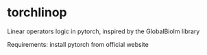 # torchlinop

Linear operators logic in pytorch, inspired by the GlobalBioIm library

Requirements: install pytorch from official website
